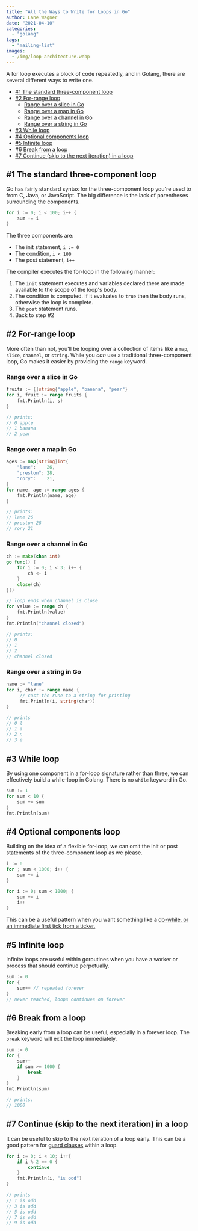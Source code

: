 ```yaml
---
title: "All the Ways to Write for Loops in Go"
author: Lane Wagner
date: "2021-04-10"
categories: 
  - "golang"
tags: 
  - "mailing-list"
images:
  - /img/loop-architecture.webp
---
```


A for loop executes a block of code repeatedly, and in Golang, there are several different ways to write one.

- [#1 The standard three-component loop](#1-the-standard-three-component-loop)
- [#2 For-range loop](#2-for-range-loop)
  - [Range over a slice in Go](#range-over-a-slice-in-go)
  - [Range over a map in Go](#range-over-a-map-in-go)
  - [Range over a channel in Go](#range-over-a-channel-in-go)
  - [Range over a string in Go](#range-over-a-string-in-go)
- [#3 While loop](#3-while-loop)
- [#4 Optional components loop](#4-optional-components-loop)
- [#5 Infinite loop](#5-infinite-loop)
- [#6 Break from a loop](#6-break-from-a-loop)
- [#7 Continue (skip to the next iteration) in a loop](#7-continue-skip-to-the-next-iteration-in-a-loop)

## #1 The standard three-component loop

Go has fairly standard syntax for the three-component loop you're used to from C, Java, or JavaScript. The big difference is the lack of parentheses surrounding the components.

```go
for i := 0; i < 100; i++ {
    sum += i
}
```

The three components are:

- The init statement, `i := 0`
- The condition, `i < 100`
- The post statement, `i++`

The compiler executes the for-loop in the following manner:

1. The `init` statement executes and variables declared there are made available to the scope of the loop's body.
2. The condition is computed. If it evaluates to `true` then the body runs, otherwise the loop is complete.
3. The `post` statement runs.
4. Back to step #2

## #2 For-range loop

More often than not, you'll be looping over a collection of items like a `map`, `slice`, `channel`, or `string`. While you _can_ use a traditional three-component loop, Go makes it easier by providing the `range` keyword.

### Range over a slice in Go

```go
fruits := []string{"apple", "banana", "pear"}
for i, fruit := range fruits {
    fmt.Println(i, s)
}

// prints:
// 0 apple
// 1 banana
// 2 pear
```

### Range over a map in Go

```go
ages := map[string]int{
    "lane":    26,
    "preston": 28,
    "rory":    21,
}
for name, age := range ages {
    fmt.Println(name, age)
}

// prints:
// lane 26
// preston 28
// rory 21
```

### Range over a channel in Go

```go
ch := make(chan int)
go func() {
    for i := 0; i < 3; i++ {
        ch <- i
    }
    close(ch)
}()

// loop ends when channel is close
for value := range ch {
    fmt.Println(value)
}
fmt.Println("channel closed")

// prints:
// 0
// 1
// 2
// channel closed
```

### Range over a string in Go

```go
name := "lane"
for i, char := range name {
     // cast the rune to a string for printing 
     fmt.Println(i, string(char))
}

// prints
// 0 l
// 1 a
// 2 n
// 3 e
```

## #3 While loop

By using one component in a for-loop signature rather than three, we can effectively build a while-loop in Golang. There is no `while` keyword in Go.

```go
sum := 1
for sum < 10 {
    sum += sum
}
fmt.Println(sum)
```

## #4 Optional components loop

Building on the idea of a flexible for-loop, we can omit the init or post statements of the three-component loop as we please.

```go
i := 0
for ; sum < 1000; i++ {
    sum += i
}

for i := 0; sum < 1000; {
    sum += i
    i++
}
```

This can be a useful pattern when you want something like a [do-while, or an immediate first tick from a ticker.](https://qvault.io/golang/range-over-ticker-in-go-with-immediate-first-tick/)

## #5 Infinite loop

Infinite loops are useful within goroutines when you have a worker or process that should continue perpetually.

```go
sum := 0
for {
    sum++ // repeated forever
}
// never reached, loops continues on forever
```

## #6 Break from a loop

Breaking early from a loop can be useful, especially in a forever loop. The `break` keyword will exit the loop immediately.

```go
sum := 0
for {
    sum++
    if sum >= 1000 {
        break
    }
}
fmt.Println(sum)

// prints:
// 1000
```

## #7 Continue (skip to the next iteration) in a loop

It can be useful to skip to the next iteration of a loop early. This can be a good pattern for [guard clauses](https://qvault.io/clean-code/guard-clauses-how-to-clean-up-conditionals/) within a loop.

```go
for i := 0; i < 10; i++{
    if i % 2 == 0 {
        continue
    }
    fmt.Println(i, "is odd")
}

// prints
// 1 is odd
// 3 is odd
// 5 is odd
// 7 is odd
// 9 is odd
```
